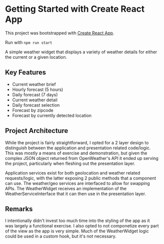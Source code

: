# Getting Started with Create React App

This project was bootstrapped with [Create React App](https://github.com/facebook/create-react-app).

Run with `npm run start`

A simple weather widget that displays a variety of weather details for either the current or a given location.

## Key Features

- Current weather brief
- Hourly forecast (5 hours)
- Daily forecast (7 days)
- Current weather detail
- Daily forecast selection
- Forecast by zipcode
- Forecast by currently detected location

## Project Architecture

While the project is fairly straightforward, I opted for a 2 layer design to distinguish between
the application and presentation related code/logic. This was mostly a means of exercise and demonstration,
but given the complex JSON object returned from OpenWeather's API it ended up serving the project, particularly when
fleshing out the presentation layer.

Application services exist for both geolocation and weather related requests/logic, with the latter exposing 2 public
methods that a component can use. The weather/geo services are interfaced to allow for swapping APIs.
The WeatherWidget receives an implementation of the WeatherServiceInterface that it can then use in the presentation layer.

## Remarks

I intentionally didn't invest too much time into the styling of the app as it was largely a functional exercise. I also
opted to not componetize every part of the view as the app is very simple. Much of the WeatherWidget logic could be used
in a custom hook, but it's not necessary.